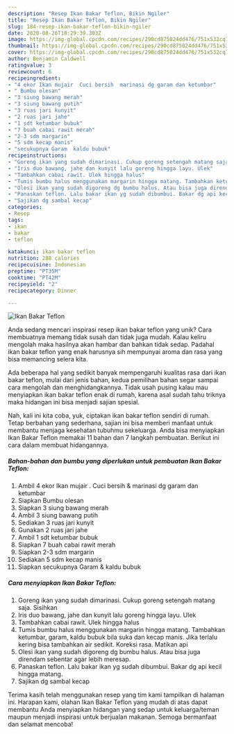 ```yaml
---
description: "Resep Ikan Bakar Teflon, Bikin Ngiler"
title: "Resep Ikan Bakar Teflon, Bikin Ngiler"
slug: 184-resep-ikan-bakar-teflon-bikin-ngiler
date: 2020-08-26T10:29:39.303Z
image: https://img-global.cpcdn.com/recipes/290cd875024dd476/751x532cq70/ikan-bakar-teflon-foto-resep-utama.jpg
thumbnail: https://img-global.cpcdn.com/recipes/290cd875024dd476/751x532cq70/ikan-bakar-teflon-foto-resep-utama.jpg
cover: https://img-global.cpcdn.com/recipes/290cd875024dd476/751x532cq70/ikan-bakar-teflon-foto-resep-utama.jpg
author: Benjamin Caldwell
ratingvalue: 3
reviewcount: 6
recipeingredient:
- "4 ekor Ikan mujair  Cuci bersih  marinasi dg garam dan ketumbar"
- " Bumbu olesan"
- "3 siung bawang merah"
- "3 siung bawang putih"
- "3 ruas jari kunyit"
- "2 ruas jari jahe"
- "1 sdt ketumbar bubuk"
- "7 buah cabai rawit merah"
- "2-3 sdm margarin"
- "5 sdm kecap manis"
- "secukupnya Garam  kaldu bubuk"
recipeinstructions:
- "Goreng ikan yang sudah dimarinasi. Cukup goreng setengah matang saja. Sisihkan"
- "Iris duo bawang, jahe dan kunyit lalu goreng hingga layu. Ulek"
- "Tambahkan cabai rawit. Ulek hingga halus"
- "Tumis bumbu halus menggunakan margarin hingga matang. Tambahkan ketumbar, garam, kaldu bubuk bila suka dan kecap manis. Jika terlalu kering bisa tambahkan air sedikit. Koreksi rasa. Matikan api"
- "Olesi ikan yang sudah digoreng dg bumbu halus. Atau bisa juga direndam sebentar agar lebih meresap."
- "Panaskan teflon. Lalu bakar ikan yg sudah dibumbui. Bakar dg api kecil hingga matang."
- "Sajikan dg sambal kecap"
categories:
- Resep
tags:
- ikan
- bakar
- teflon

katakunci: ikan bakar teflon 
nutrition: 288 calories
recipecuisine: Indonesian
preptime: "PT35M"
cooktime: "PT42M"
recipeyield: "2"
recipecategory: Dinner

---
```



![Ikan Bakar Teflon](https://img-global.cpcdn.com/recipes/290cd875024dd476/751x532cq70/ikan-bakar-teflon-foto-resep-utama.jpg)

Anda sedang mencari inspirasi resep ikan bakar teflon yang unik? Cara membuatnya memang tidak susah dan tidak juga mudah. Kalau keliru mengolah maka hasilnya akan hambar dan bahkan tidak sedap. Padahal ikan bakar teflon yang enak harusnya sih mempunyai aroma dan rasa yang bisa memancing selera kita.



Ada beberapa hal yang sedikit banyak mempengaruhi kualitas rasa dari ikan bakar teflon, mulai dari jenis bahan, kedua pemilihan bahan segar sampai cara mengolah dan menghidangkannya. Tidak usah pusing kalau mau menyiapkan ikan bakar teflon enak di rumah, karena asal sudah tahu triknya maka hidangan ini bisa menjadi sajian spesial.


Nah, kali ini kita coba, yuk, ciptakan ikan bakar teflon sendiri di rumah. Tetap berbahan yang sederhana, sajian ini bisa memberi manfaat untuk membantu menjaga kesehatan tubuhmu sekeluarga. Anda bisa menyiapkan Ikan Bakar Teflon memakai 11 bahan dan 7 langkah pembuatan. Berikut ini cara dalam membuat hidangannya.

<!--inarticleads1-->

##### Bahan-bahan dan bumbu yang diperlukan untuk pembuatan Ikan Bakar Teflon:

1. Ambil 4 ekor Ikan mujair . Cuci bersih &amp; marinasi dg garam dan ketumbar
1. Siapkan  Bumbu olesan
1. Siapkan 3 siung bawang merah
1. Ambil 3 siung bawang putih
1. Sediakan 3 ruas jari kunyit
1. Gunakan 2 ruas jari jahe
1. Ambil 1 sdt ketumbar bubuk
1. Siapkan 7 buah cabai rawit merah
1. Siapkan 2-3 sdm margarin
1. Sediakan 5 sdm kecap manis
1. Siapkan secukupnya Garam &amp; kaldu bubuk




<!--inarticleads2-->

##### Cara menyiapkan Ikan Bakar Teflon:

1. Goreng ikan yang sudah dimarinasi. Cukup goreng setengah matang saja. Sisihkan
1. Iris duo bawang, jahe dan kunyit lalu goreng hingga layu. Ulek
1. Tambahkan cabai rawit. Ulek hingga halus
1. Tumis bumbu halus menggunakan margarin hingga matang. Tambahkan ketumbar, garam, kaldu bubuk bila suka dan kecap manis. Jika terlalu kering bisa tambahkan air sedikit. Koreksi rasa. Matikan api
1. Olesi ikan yang sudah digoreng dg bumbu halus. Atau bisa juga direndam sebentar agar lebih meresap.
1. Panaskan teflon. Lalu bakar ikan yg sudah dibumbui. Bakar dg api kecil hingga matang.
1. Sajikan dg sambal kecap




Terima kasih telah menggunakan resep yang tim kami tampilkan di halaman ini. Harapan kami, olahan Ikan Bakar Teflon yang mudah di atas dapat membantu Anda menyiapkan hidangan yang sedap untuk keluarga/teman maupun menjadi inspirasi untuk berjualan makanan. Semoga bermanfaat dan selamat mencoba!

